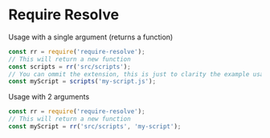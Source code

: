 # Require Resolve

Usage with a single argument (returns a function)

```javascript
const rr = require('require-resolve');
// This will return a new function
const scripts = rr('src/scripts');
// You can ommit the extension, this is just to clarity the example usage
const myScript = scripts('my-script.js');
```

Usage with 2 arguments

```javascript
const rr = require('require-resolve');
// This will return a new function
const myScript = rr('src/scripts', 'my-script');
```
